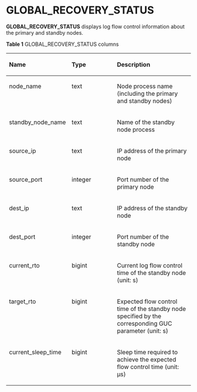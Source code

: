 # GLOBAL\_RECOVERY\_STATUS<a name="EN-US_TOPIC_0245374825"></a>

**GLOBAL\_RECOVERY\_STATUS**  displays log flow control information about the primary and standby nodes. 

**Table  1**  GLOBAL\_RECOVERY\_STATUS columns

<a name="en-us_topic_0237122721_table134071140163518"></a>
<table><thead align="left"><tr id="en-us_topic_0237122721_row13408114014356"><th class="cellrowborder" valign="top" width="18.001800180018%" id="mcps1.2.4.1.1"><p id="en-us_topic_0237122721_p240804093518"><a name="en-us_topic_0237122721_p240804093518"></a><a name="en-us_topic_0237122721_p240804093518"></a>Name</p>
</th>
<th class="cellrowborder" valign="top" width="30.833083308330835%" id="mcps1.2.4.1.2"><p id="en-us_topic_0237122721_p440834053514"><a name="en-us_topic_0237122721_p440834053514"></a><a name="en-us_topic_0237122721_p440834053514"></a>Type</p>
</th>
<th class="cellrowborder" valign="top" width="51.16511651165116%" id="mcps1.2.4.1.3"><p id="en-us_topic_0237122721_p440884017353"><a name="en-us_topic_0237122721_p440884017353"></a><a name="en-us_topic_0237122721_p440884017353"></a>Description</p>
</th>
</tr>
</thead>
<tbody><tr id="en-us_topic_0237122721_row114085401354"><td class="cellrowborder" valign="top" width="18.001800180018%" headers="mcps1.2.4.1.1 "><p id="en-us_topic_0237122721_p144096403358"><a name="en-us_topic_0237122721_p144096403358"></a><a name="en-us_topic_0237122721_p144096403358"></a>node_name</p>
</td>
<td class="cellrowborder" valign="top" width="30.833083308330835%" headers="mcps1.2.4.1.2 "><p id="en-us_topic_0237122721_p18409164063512"><a name="en-us_topic_0237122721_p18409164063512"></a><a name="en-us_topic_0237122721_p18409164063512"></a>text</p>
</td>
<td class="cellrowborder" valign="top" width="51.16511651165116%" headers="mcps1.2.4.1.3 "><p id="en-us_topic_0237122721_p145153413368"><a name="en-us_topic_0237122721_p145153413368"></a><a name="en-us_topic_0237122721_p145153413368"></a>Node process name (including the primary and standby nodes)</p>
</td>
</tr>
<tr id="en-us_topic_0237122721_row11409154013514"><td class="cellrowborder" valign="top" width="18.001800180018%" headers="mcps1.2.4.1.1 "><p id="en-us_topic_0237122721_p1140964013354"><a name="en-us_topic_0237122721_p1140964013354"></a><a name="en-us_topic_0237122721_p1140964013354"></a>standby_node_name</p>
</td>
<td class="cellrowborder" valign="top" width="30.833083308330835%" headers="mcps1.2.4.1.2 "><p id="en-us_topic_0237122721_p24104404359"><a name="en-us_topic_0237122721_p24104404359"></a><a name="en-us_topic_0237122721_p24104404359"></a>text</p>
</td>
<td class="cellrowborder" valign="top" width="51.16511651165116%" headers="mcps1.2.4.1.3 "><p id="en-us_topic_0237122721_p134410263345"><a name="en-us_topic_0237122721_p134410263345"></a><a name="en-us_topic_0237122721_p134410263345"></a>Name of the standby node process</p>
</td>
</tr>
<tr id="en-us_topic_0237122721_row474773932717"><td class="cellrowborder" valign="top" width="18.001800180018%" headers="mcps1.2.4.1.1 "><p id="en-us_topic_0237122721_p9747173918271"><a name="en-us_topic_0237122721_p9747173918271"></a><a name="en-us_topic_0237122721_p9747173918271"></a>source_ip</p>
</td>
<td class="cellrowborder" valign="top" width="30.833083308330835%" headers="mcps1.2.4.1.2 "><p id="en-us_topic_0237122721_p1747103910277"><a name="en-us_topic_0237122721_p1747103910277"></a><a name="en-us_topic_0237122721_p1747103910277"></a>text</p>
</td>
<td class="cellrowborder" valign="top" width="51.16511651165116%" headers="mcps1.2.4.1.3 "><p id="en-us_topic_0237122721_p274716398271"><a name="en-us_topic_0237122721_p274716398271"></a><a name="en-us_topic_0237122721_p274716398271"></a>IP address of the primary node</p>
</td>
</tr>
<tr id="en-us_topic_0237122721_row2747183932710"><td class="cellrowborder" valign="top" width="18.001800180018%" headers="mcps1.2.4.1.1 "><p id="en-us_topic_0237122721_p6748739122713"><a name="en-us_topic_0237122721_p6748739122713"></a><a name="en-us_topic_0237122721_p6748739122713"></a>source_port</p>
</td>
<td class="cellrowborder" valign="top" width="30.833083308330835%" headers="mcps1.2.4.1.2 "><p id="en-us_topic_0237122721_p69110313321"><a name="en-us_topic_0237122721_p69110313321"></a><a name="en-us_topic_0237122721_p69110313321"></a>integer</p>
</td>
<td class="cellrowborder" valign="top" width="51.16511651165116%" headers="mcps1.2.4.1.3 "><p id="en-us_topic_0237122721_p67481839152710"><a name="en-us_topic_0237122721_p67481839152710"></a><a name="en-us_topic_0237122721_p67481839152710"></a>Port number of the primary node</p>
</td>
</tr>
<tr id="en-us_topic_0237122721_row1739511578287"><td class="cellrowborder" valign="top" width="18.001800180018%" headers="mcps1.2.4.1.1 "><p id="en-us_topic_0237122721_p4396157102810"><a name="en-us_topic_0237122721_p4396157102810"></a><a name="en-us_topic_0237122721_p4396157102810"></a>dest_ip</p>
</td>
<td class="cellrowborder" valign="top" width="30.833083308330835%" headers="mcps1.2.4.1.2 "><p id="en-us_topic_0237122721_p1239695711280"><a name="en-us_topic_0237122721_p1239695711280"></a><a name="en-us_topic_0237122721_p1239695711280"></a>text</p>
</td>
<td class="cellrowborder" valign="top" width="51.16511651165116%" headers="mcps1.2.4.1.3 "><p id="en-us_topic_0237122721_p6396155714282"><a name="en-us_topic_0237122721_p6396155714282"></a><a name="en-us_topic_0237122721_p6396155714282"></a>IP address of the standby node</p>
</td>
</tr>
<tr id="en-us_topic_0237122721_row11297437298"><td class="cellrowborder" valign="top" width="18.001800180018%" headers="mcps1.2.4.1.1 "><p id="en-us_topic_0237122721_p1729715320298"><a name="en-us_topic_0237122721_p1729715320298"></a><a name="en-us_topic_0237122721_p1729715320298"></a>dest_port</p>
</td>
<td class="cellrowborder" valign="top" width="30.833083308330835%" headers="mcps1.2.4.1.2 "><p id="en-us_topic_0237122721_p1929763172914"><a name="en-us_topic_0237122721_p1929763172914"></a><a name="en-us_topic_0237122721_p1929763172914"></a>integer</p>
</td>
<td class="cellrowborder" valign="top" width="51.16511651165116%" headers="mcps1.2.4.1.3 "><p id="en-us_topic_0237122721_p429711372915"><a name="en-us_topic_0237122721_p429711372915"></a><a name="en-us_topic_0237122721_p429711372915"></a>Port number of the standby node</p>
</td>
</tr>
<tr id="en-us_topic_0237122721_row1337710832915"><td class="cellrowborder" valign="top" width="18.001800180018%" headers="mcps1.2.4.1.1 "><p id="en-us_topic_0237122721_p193774872915"><a name="en-us_topic_0237122721_p193774872915"></a><a name="en-us_topic_0237122721_p193774872915"></a>current_rto</p>
</td>
<td class="cellrowborder" valign="top" width="30.833083308330835%" headers="mcps1.2.4.1.2 "><p id="en-us_topic_0237122721_p153779817298"><a name="en-us_topic_0237122721_p153779817298"></a><a name="en-us_topic_0237122721_p153779817298"></a>bigint</p>
</td>
<td class="cellrowborder" valign="top" width="51.16511651165116%" headers="mcps1.2.4.1.3 "><p id="en-us_topic_0237122721_p737778132912"><a name="en-us_topic_0237122721_p737778132912"></a><a name="en-us_topic_0237122721_p737778132912"></a>Current log flow control time of the standby node (unit: s)</p>
</td>
</tr>
<tr id="en-us_topic_0237122721_row577111141318"><td class="cellrowborder" valign="top" width="18.001800180018%" headers="mcps1.2.4.1.1 "><p id="en-us_topic_0237122721_p1377119149312"><a name="en-us_topic_0237122721_p1377119149312"></a><a name="en-us_topic_0237122721_p1377119149312"></a>target_rto</p>
</td>
<td class="cellrowborder" valign="top" width="30.833083308330835%" headers="mcps1.2.4.1.2 "><p id="en-us_topic_0237122721_p1877117149312"><a name="en-us_topic_0237122721_p1877117149312"></a><a name="en-us_topic_0237122721_p1877117149312"></a>bigint</p>
</td>
<td class="cellrowborder" valign="top" width="51.16511651165116%" headers="mcps1.2.4.1.3 "><p id="en-us_topic_0237122721_p187711014203117"><a name="en-us_topic_0237122721_p187711014203117"></a><a name="en-us_topic_0237122721_p187711014203117"></a>Expected flow control time of the standby node specified by the corresponding GUC parameter (unit: s)</p>
</td>
</tr>
<tr id="en-us_topic_0237122721_row10388522203113"><td class="cellrowborder" valign="top" width="18.001800180018%" headers="mcps1.2.4.1.1 "><p id="en-us_topic_0237122721_p143892022143115"><a name="en-us_topic_0237122721_p143892022143115"></a><a name="en-us_topic_0237122721_p143892022143115"></a>current_sleep_time</p>
</td>
<td class="cellrowborder" valign="top" width="30.833083308330835%" headers="mcps1.2.4.1.2 "><p id="en-us_topic_0237122721_p18389122212317"><a name="en-us_topic_0237122721_p18389122212317"></a><a name="en-us_topic_0237122721_p18389122212317"></a>bigint</p>
</td>
<td class="cellrowborder" valign="top" width="51.16511651165116%" headers="mcps1.2.4.1.3 "><p id="en-us_topic_0237122721_p77453121341"><a name="en-us_topic_0237122721_p77453121341"></a><a name="en-us_topic_0237122721_p77453121341"></a>Sleep time required to achieve the expected flow control time (unit: μs)</p>
</td>
</tr>
</tbody>
</table>

